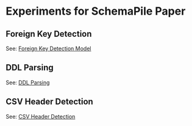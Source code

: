 # Experiments for SchemaPile Paper

## Foreign Key Detection
See: [Foreign Key Detection Model](fk-detection-model.md)

## DDL Parsing
See: [DDL Parsing](ddl-parsing.md)

## CSV Header Detection
See: [CSV Header Detection](csv-header-detection.md)
